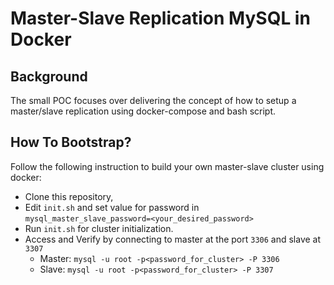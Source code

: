 # Master-Slave Replication MySQL in Docker

## Background
The small POC focuses over delivering the concept of how to setup a master/slave replication using docker-compose and bash script.

## How To Bootstrap?
Follow the following instruction to build your own master-slave cluster using docker:

- Clone this repository,
- Edit `init.sh` and set value for password in `mysql_master_slave_password=<your_desired_password>`
- Run `init.sh` for cluster initialization.
- Access and Verify  by connecting to master at the port `3306` and slave at `3307`
    - Master: `mysql -u root -p<password_for_cluster> -P 3306`
    - Slave: `mysql -u root -p<password_for_cluster> -P 3307`